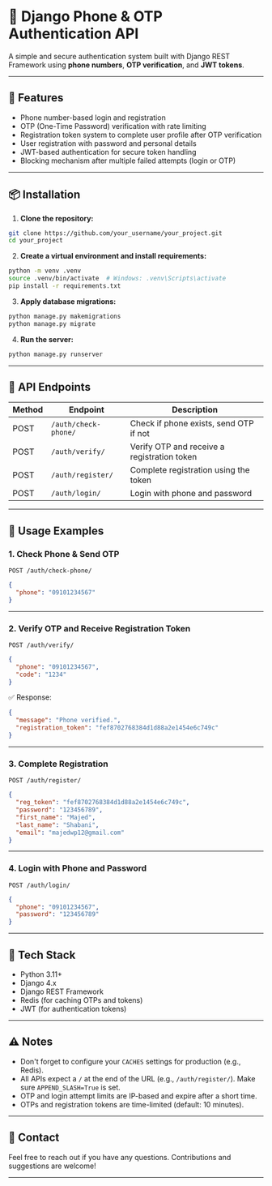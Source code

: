 
# 📱 Django Phone & OTP Authentication API

A simple and secure authentication system built with Django REST Framework using **phone numbers**, **OTP verification**, and **JWT tokens**.

---

## 🚀 Features

- Phone number-based login and registration
- OTP (One-Time Password) verification with rate limiting
- Registration token system to complete user profile after OTP verification
- User registration with password and personal details
- JWT-based authentication for secure token handling
- Blocking mechanism after multiple failed attempts (login or OTP)

---

## 📦 Installation

1. **Clone the repository:**

```bash
git clone https://github.com/your_username/your_project.git
cd your_project
```

2. **Create a virtual environment and install requirements:**

```bash
python -m venv .venv
source .venv/bin/activate  # Windows: .venv\Scripts\activate
pip install -r requirements.txt
```

3. **Apply database migrations:**

```bash
python manage.py makemigrations
python manage.py migrate
```

4. **Run the server:**

```bash
python manage.py runserver
```

---

## 🔐 API Endpoints

| Method | Endpoint               | Description                                 |
|--------|------------------------|---------------------------------------------|
| POST   | `/auth/check-phone/`   | Check if phone exists, send OTP if not      |
| POST   | `/auth/verify/`        | Verify OTP and receive a registration token |
| POST   | `/auth/register/`      | Complete registration using the token       |
| POST   | `/auth/login/`         | Login with phone and password               |

---

## 📮 Usage Examples

### 1. Check Phone & Send OTP

```http
POST /auth/check-phone/
```

```json
{
  "phone": "09101234567"
}
```

---

### 2. Verify OTP and Receive Registration Token

```http
POST /auth/verify/
```

```json
{
  "phone": "09101234567",
  "code": "1234"
}
```

✅ Response:

```json
{
  "message": "Phone verified.",
  "registration_token": "fef8702768384d1d88a2e1454e6c749c"
}
```

---

### 3. Complete Registration

```http
POST /auth/register/
```

```json
{
  "reg_token": "fef8702768384d1d88a2e1454e6c749c",
  "password": "123456789",
  "first_name": "Majed",
  "last_name": "Shabani",
  "email": "majedwp12@gmail.com"
}
```

---

### 4. Login with Phone and Password

```http
POST /auth/login/
```

```json
{
  "phone": "09101234567",
  "password": "123456789"
}
```

---

## 🧠 Tech Stack

- Python 3.11+
- Django 4.x
- Django REST Framework
- Redis (for caching OTPs and tokens)
- JWT (for authentication tokens)

---

## ⚠ Notes

- Don't forget to configure your `CACHES` settings for production (e.g., Redis).
- All APIs expect a `/` at the end of the URL (e.g., `/auth/register/`). Make sure `APPEND_SLASH=True` is set.
- OTP and login attempt limits are IP-based and expire after a short time.
- OTPs and registration tokens are time-limited (default: 10 minutes).

---

## 📧 Contact

Feel free to reach out if you have any questions. Contributions and suggestions are welcome!

---
